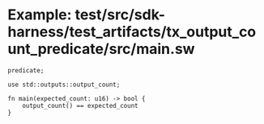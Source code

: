 # Example: test/src/sdk-harness/test_artifacts/tx_output_count_predicate/src/main.sw

```sway
predicate;

use std::outputs::output_count;

fn main(expected_count: u16) -> bool {
    output_count() == expected_count
}

```
